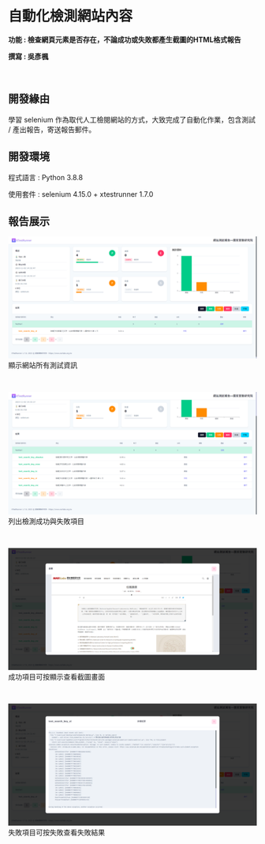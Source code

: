 # 自動化檢測網站內容

**功能 : 檢查網頁元素是否存在，不論成功或失敗都產生截圖的HTML格式報告**

**撰寫 : 吳彥楓**

&emsp;
&emsp;

## 開發緣由
學習 selenium 作為取代人工檢閱網站的方式，大致完成了自動化作業，包含測試 / 產出報告，寄送報告郵件。 

## 開發環境
程式語言 : Python 3.8.8

使用套件 : selenium 4.15.0 + xtestrunner 1.7.0



## 報告展示


![報告首頁](https://github.com/daidaiprince/image-database/blob/main/REPORT_HOMEPAGE.png?raw=true "報告首頁")
顯示網站所有測試資訊

&emsp;
&emsp;
&emsp;
&emsp;

![測試結果](https://github.com/daidaiprince/image-database/blob/main/TEST_RESULT.png?raw=true "測試結果")
列出檢測成功與失敗項目

&emsp;
&emsp;
&emsp;
&emsp;

![成功截圖](https://github.com/daidaiprince/image-database/blob/main/SUCESS_ITEM.png?raw=true "成功截圖")
成功項目可按顯示查看截圖畫面

&emsp;
&emsp;
&emsp;
&emsp;

![失敗結果](https://github.com/daidaiprince/image-database/blob/main/ERROR_ITEM.png?raw=true "失敗結果")
失敗項目可按失敗查看失敗結果
